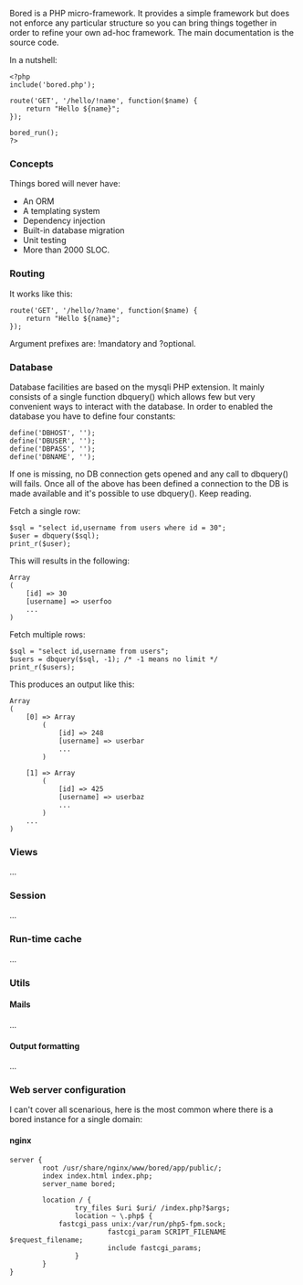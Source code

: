 Bored is a PHP micro-framework. It provides a simple framework but does not
enforce any particular structure so you can bring things together in order to
refine your own ad-hoc framework. The main documentation is the source code.

In a nutshell:
```
<?php
include('bored.php');

route('GET', '/hello/!name', function($name) {
	return "Hello ${name}";
});

bored_run();
?>
```

### Concepts
Things bored will never have:

* An ORM
* A templating system
* Dependency injection
* Built-in database migration
* Unit testing
* More than 2000 SLOC.

### Routing
It works like this:

```
route('GET', '/hello/?name', function($name) {
	return "Hello ${name}";
});
```

Argument prefixes are: !mandatory and ?optional.

### Database
Database facilities are based on the mysqli PHP extension. It mainly consists
of a single function dbquery() which allows few but very convenient ways to
interact with the database. In order to enabled the database you have to define
four constants:

```
define('DBHOST', '');
define('DBUSER', '');
define('DBPASS', '');
define('DBNAME', '');
```

If one is missing, no DB connection gets opened and any call to dbquery() will
fails.  Once all of the above has been defined a connection to the DB is made
available and it's possible to use dbquery(). Keep reading.

Fetch a single row:
```
$sql = "select id,username from users where id = 30";
$user = dbquery($sql);
print_r($user);
```

This will results in the following:

```
Array
(
    [id] => 30
    [username] => userfoo
    ...
)
```

Fetch multiple rows:
```
$sql = "select id,username from users";
$users = dbquery($sql, -1); /* -1 means no limit */
print_r($users);
```

This produces an output like this:

```
Array
(
    [0] => Array
        (
            [id] => 248
            [username] => userbar
            ...
        )

    [1] => Array
        (
            [id] => 425
            [username] => userbaz
            ...
        )
    ...
)
```

### Views
...

### Session
...

### Run-time cache
...

### Utils

#### Mails
...

#### Output formatting
...

### Web server configuration
I can't cover all scenarious, here is the most common where there is a bored
instance for a single domain:

#### nginx

```
server {
        root /usr/share/nginx/www/bored/app/public/;
        index index.html index.php;
        server_name bored;

        location / {
                try_files $uri $uri/ /index.php?$args;
                location ~ \.php$ {
			fastcgi_pass unix:/var/run/php5-fpm.sock;
                        fastcgi_param SCRIPT_FILENAME $request_filename;
                        include fastcgi_params;
                }
        }
}
```
